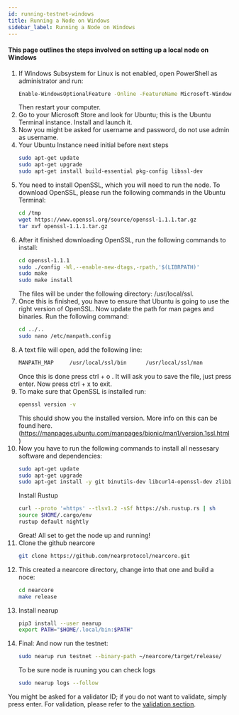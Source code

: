 ```yaml
---
id: running-testnet-windows
title: Running a Node on Windows
sidebar_label: Running a Node on Windows
---
```


#### This page outlines the steps involved on setting up a local node on Windows

1.  If Windows Subsystem for Linux is not enabled, open PowerShell as administrator and run:
    ```bash
    Enable-WindowsOptionalFeature -Online -FeatureName Microsoft-Windows-Subsystem-Linux
    ```
    Then restart your computer.
2. Go to your Microsoft Store and look for Ubuntu; this is the Ubuntu Terminal instance. Install and launch it.
3. Now you might be asked for username and password, do not use admin as username.
4. Your Ubuntu Instance need initial before next steps
    ```bash
    sudo apt-get update
    sudo apt-get upgrade
    sudo apt-get install build-essential pkg-config libssl-dev
    ```
5. You need to install OpenSSL, which you will need to run the node. To download OpenSSL, please run the following commands in the Ubuntu Terminal:
    ```bash
    cd /tmp
    wget https://www.openssl.org/source/openssl-1.1.1.tar.gz
    tar xvf openssl-1.1.1.tar.gz
    ```
6. After it finished downloading OpenSSL, run the following commands to install:
    ```bash
    cd openssl-1.1.1
    sudo ./config -Wl,--enable-new-dtags,-rpath,'$(LIBRPATH)'
    sudo make
    sudo make install
    ```
    The files will be under the following directory: /usr/local/ssl.
7. Once this is finished, you have to ensure that Ubuntu is going to use the right version of OpenSSL. Now update the path for man pages and binaries. Run the following command:
    ```bash
    cd ../..
    sudo nano /etc/manpath.config
    ```
8. A text file will open, add the following line:
    ```bash
    MANPATH_MAP     /usr/local/ssl/bin      /usr/local/ssl/man
    ```
    Once this is done press ctrl + o . It will ask you to save the file, just press enter. Now press ctrl + x to exit.
9. To make sure that OpenSSL is installed run:
    ```bash
    openssl version -v
    ```
    This should show you the installed version. More info on this can be found here. (https://manpages.ubuntu.com/manpages/bionic/man1/version.1ssl.html)
10. Now you have to run the following commands to install all nessesary software and dependencies:
    ```bash
    sudo apt-get update
    sudo apt-get upgrade
    sudo apt-get install -y git binutils-dev libcurl4-openssl-dev zlib1g-dev libdw-dev libiberty-dev cmake gcc g++ python protobuf-compiler python3 python3-pip pkg-config libssl-dev
    ```
    Install Rustup
    ```bash
    curl --proto '=https' --tlsv1.2 -sSf https://sh.rustup.rs | sh
    source $HOME/.cargo/env
    rustup default nightly
    ```
    Great! All set to get the node up and running!
11. Clone the github nearcore
    ```bash
    git clone https://github.com/nearprotocol/nearcore.git
    ```
12. This created a nearcore directory, change into that one and build a noce:
    ```bash
    cd nearcore
    make release
    ```
13. Install nearup
    ```bash
    pip3 install --user nearup
    export PATH="$HOME/.local/bin:$PATH"
    ```
14. Final: And now run the testnet:
    ```bash
    sudo nearup run testnet --binary-path ~/nearcore/target/release/
    ```
    To be sure node is ruuning you can check logs 
    ```bash
    sudo nearup logs --follow
    ```


 You might be asked for a validator ID; if you do not want to validate, simply press enter. For validation, please refer to the [validation section](validator/staking.md).
